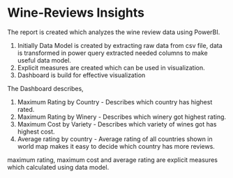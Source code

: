 # Wine-Reviews Insights

The report is created which analyzes the wine review data using PowerBI.

1. Initially Data Model is created by extracting raw data from csv file, data is transformed in power query extracted needed columns to make useful data model.
2. Explicit measures are created which can be used in visualization.
3. Dashboard is build for effective visualization 

The Dashboard describes,
1. Maximum Rating by Country - Describes which country has highest rated.
2. Maximum Rating by Winery - Describes which winery got highest rating.
3. Maximum Cost by Variety - Describes which variety of wines got has highest cost.
4. Average rating by country - Average rating of all countries shown in world map makes it easy to decide which country has more reviews.

maximum rating, maximum cost and average rating are explicit measures which calculated using data model.
